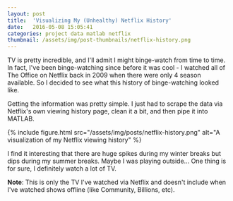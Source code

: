 ```yaml
---
layout: post
title:  'Visualizing My (Unhealthy) Netflix History'
date:   2016-05-08 15:05:41
categories: project data matlab netflix
thumbnail: /assets/img/post-thumbnails/netflix-history.png
---
```


TV is pretty incredible, and I'll admit I might binge-watch from time to time. In fact, I've been binge-watching since before it was cool - I watched all of The Office on Netflix back in 2009 when there were only 4 season available. So I decided to see what this history of binge-watching looked like.

Getting the information was pretty simple. I just had to scrape the data via Netflix's own viewing history page, clean it a bit, and then pipe it into MATLAB.

{% include figure.html src="/assets/img/posts/netflix-history.png" alt="A visualization of my Netflix viewing history" %}

I find it interesting that there are huge spikes during my winter breaks but dips during my summer breaks. Maybe I was playing outside... One thing is for sure, I definitely watch a lot of TV.

**Note**: This is only the TV I've watched via Netflix and doesn't include when I've watched shows offline (like Community, Billions, etc). 